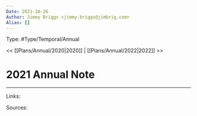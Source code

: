 ```yaml
---
Date: 2021-10-26
Author: Jimmy Briggs <jimmy.briggs@jimbrig.com>
Alias: []
---
```


Type: #Type/Temporal/Annual

<< [[Plans/Annual/2020|2020]] | [[Plans/Annual/2022|2022]] >>

# 2021 Annual Note



***

Links:

Sources: